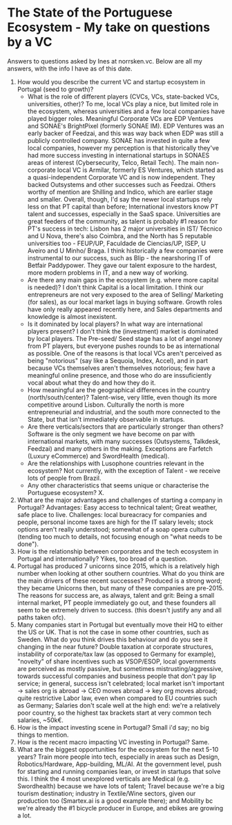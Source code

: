 # The State of the Portuguese Ecosystem - My take on questions by a VC

Answers to questions asked by Ines at norrsken.vc. 
Below are all my answers, with the info I have as of this date.

1. How would you describe the current VC and startup ecosystem in Portugal (seed to growth)?
    - What is the role of different players (CVCs, VCs, state-backed VCs, universities, other)? To me, local VCs play a nice, but limited role in the ecosystem, whereas universities and a few local companies have played bigger roles. Meaningful Corporate VCs are EDP Ventures and SONAE's BrightPixel (formerly SONAE IM). EDP Ventures was an early backer of Feedzai, and this was way back when EDP was still a publicly controlled company. SONAE has invested in quite a few local companies, however my perception is that historically they've had more success investing in international startups in SONAES areas of interest (Cybersecurity, Telco, Retail Tech). The main non-corporate local VC is Armilar, formerly ES Ventures, which started as a quasi-independent Corporate VC and is now independent. They backed Outsystems and other successes such as Feedzai. Others worthy of mention are Shilling and Indico, which are earlier stage and smaller. Overall, though, I'd say the newer local startups rely less on that PT capital than before; International investors know PT talent and successes, especially in the SaaS space. Universities are great feeders of the community, as talent is probably #1 reason for PT's success in tech: Lisbon has 2 major universities in IST/ Técnico and U Nova, there's also Coimbra, and the North has 5 reputable universities too - FEUP/UP, Faculdade de Ciencias/UP, ISEP, U Aveiro and U Minho/ Braga. I think historically a few companies were instrumental to our success, such as Blip - the nearshoring IT of Betfair Paddypower. They gave our talent exposure to the hardest, more modern problems in IT, and a new way of working.
    - Are there any main gaps in the ecosystem (e.g. where more capital is needed)? I don't think Capital is a local limitation. I think our entrepreneurs are not very exposed to the area of Selling/ Marketing (for sales), as our local market lags in buying software. Growth roles have only really appeared recently here, and Sales departments and knowledge is almost inexistent.
    - Is it dominated by local players? In what way are international players present? I don't think the (investment) market is dominated by local players. The Pre-seed/ Seed stage has a lot of angel money from PT players, but everyone pushes rounds to be as international as possible. One of the reasons is that local VCs aren't perceived as being "notorious" (say like a Sequoia, Index, Accel), and in part because VCs themselves aren't themselves notorious; few have a meaningful online presence, and those who do are inssuficiently vocal about what they do and how they do it. 
    - How meaningful are the geographical differences in the country (north/south/center)? Talent-wise, very little, even though its more competitive around Lisbon. Culturally the north is more entrepreneurial and industrial, and the south more connected to the State, but that isn't immediately observable in startups.
    - Are there verticals/sectors that are particularly stronger than others? Software is the only segment we have become on par with international markets, with many successes (Outsystems, Talkdesk, Feedzai) and many others in the making. Exceptions are Farfetch (Luxury eCommerce) and SwordHealth (medical).
    - Are the relationships with Lusophone countries relevant in the ecosystem? Not currently, with the exception of Talent - we receive lots of people from Brazil.
    - Any other characteristics that seems unique or characterise the Portuguese ecosystem? X.
2. What are the major advantages and challenges of starting a company in Portugal? Advantages: Easy access to technical talent; Great weather, safe place to live. Challenges: local bureacracy for companies and people, personal income taxes are high for the IT salary levels; stock options aren't really understood; somewhat of a soap opera culture (tending too much to details, not focusing enough on "what needs to be done"). 
3. How is the relationship between corporates and the tech ecosystem in Portugal and internationally? Yikes, too broad of a question.
4. Portugal has produced 7 unicorns since 2015, which is a relatively high number when looking at other southern countries. What do you think are the main drivers of these recent successes? Produced is a strong word; they became Unicorns then, but many of these companies are pre-2015. The reasons for success are, as always, talent and grit: Being a small internal market, PT people immediately go out, and these founders all seem to be extremely driven to success. (this doesn't justify any and all paths taken ofc). 
5. Many companies start in Portugal but eventually move their HQ to either the US or UK. That is not the case in some other countries, such as Sweden. What do you think drives this behaviour and do you see it changing in the near future? Double taxation at corporate structures, instability of corporate/tax law (as opposed to Germany for example), "novelty" of share incentives such as VSOP/ESOP, local governments are perceived as mostly passive, but sometimes mistrusting/aggressive, towards successful companies and business people that don't pay lip service; in general, success isn't celebrated; local market isn't important -> sales org is abroad -> CEO moves abroad -> key org moves abroad; quite restrictive Labor law, even when compared to EU countries such as Germany; Salaries don't scale well at the high end: we're a relatively poor country, so the highest tax brackets start at very common tech salaries, ~50k€.   
6. How is the impact investing scene in Portugal? Small i'd say; no big things to mention.
7. How is the recent macro impacting VC investing in Portugal? Same.
8. What are the biggest opportunities for the ecosystem for the next 5-10 years? Train more people into tech, especially in areas such as Design, Robotics/Hardware, App-building, ML/AI. At the government level, push for starting and running companies lean, or invest in startups that solve this. I think the 4 most unexplored verticals are Medical (e.g. Swordhealth) because we have lots of talent; Travel because we're a big tourism destination; industry in Textile/Wine sectors, given our production too (Smartex.ai is a good example there); and Mobility bc we're already the #1 bicycle producer in Europe, and ebikes are growing a lot.
